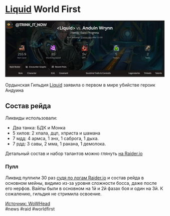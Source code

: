 # [Liquid](https://raider.io/guilds/us/illidan/Liquid) World First

<center>
<img src=https://github.com/MagicalCow/TrinkIT-News/blob/main/Sources/Assets/WH326180/WH326180-1.jpg float=center border=2>
</center>

Ордынская Гильдия [Liquid](https://raider.io/guilds/us/illidan/Liquid) заявила о первом в мире убийстве героик Андуина

## Состав рейда
Ликвиды использовали:
* Два танка: БДК и Монка
* 5 хилов: 2 хпала, дцп, хприста и шамана
* 7 мдд: 4 армса, 1 энх, 1 саброга, 1 дыха.
* 7 рдд: 3 савы, 2 мма, 1 ракана, 1 демолока.

Детальный состав и набор талантов можно глянуть [на Raider.io](https://raider.io/guilds/us/illidan/Liquid/raid-encounters/heroic/sepulcher-of-the-first-ones/anduin-wrynn)

### Пулл

Ликвид пуллили 30 раз [судя по логам Raider.io](https://raider.io/guilds/us/illidan/Liquid/raid-encounters/heroic/sepulcher-of-the-first-ones/anduin-wrynn) и состав рейда в основном мейны, видимо из-за уровня сложности босса, даже после его нерфов. Вайпы были в основном на 1й и 2й фазах боя и один на 3й. К сожалению, гильдия не стримила освоение.

[Источник: WoWHead](https://www.wowhead.com/news/liquid-claims-world-first-heroic-anduin-326180)  
#news #raid #worldfirst